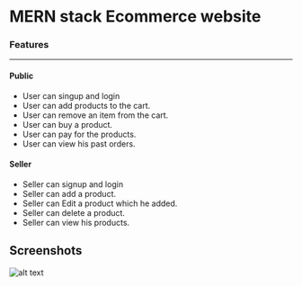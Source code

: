 # MERN stack Ecommerce website

### Features
***

#### Public
- User can singup and login
- User can add products to the cart.
- User can remove an item from the cart.
- User can buy a product.
- User can pay for the products.
- User can view his past orders.

#### Seller
- Seller can signup and login
- Seller can add a product.
- Seller can Edit a product which he added.
- Seller can delete a product.
- Seller can view his products.

## Screenshots

![alt text](s1.jpg)
